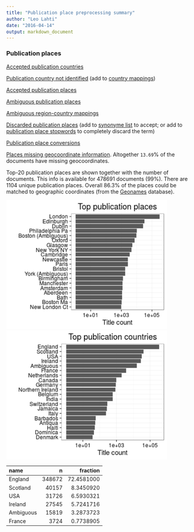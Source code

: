 ```yaml
---
title: "Publication place preprocessing summary"
author: "Leo Lahti"
date: "2016-04-14"
output: markdown_document
---
```


### Publication places

[Accepted publication countries](output.tables/country_accepted.csv)

[Publication country not identified](output.tables/publication_place_missingcountry.csv) (add to [country mappings](https://github.com/rOpenGov/bibliographica/blob/master/inst/extdata/reg2country.csv))

[Accepted publication places](output.tables/publication_place_accepted.csv)

[Ambiguous publication places](output.tables/publication_place_ambiguous.csv)

[Ambiguous region-country mappings](output.tables/publication_country_ambiguous.csv)

[Discarded publication places](output.tables/publication_place_discarded.csv) (add to [synonyme list](https://github.com/rOpenGov/bibliographica/blob/master/inst/extdata/PublicationPlaceSynonymes.csv) to accept; or add to [publication place stopwords](https://github.com/rOpenGov/bibliographica/blob/master/inst/extdata/stopwords_for_place.csv) to completely discard the term)

[Publication place conversions](output.tables/publication_place_conversion_nontrivial.csv)

[Places missing geocoordinate information](output.tables/absentgeocoordinates.csv). Altogether ``13.69``% of the documents have missing geocoordinates.



Top-20 publication places are shown together with the number of documents. This info is available for 478691 documents (99%). There are 1104 unique publication places. Overall 86.3% of the places could be matched to geographic coordinates (from the [Geonames](http://download.geonames.org/export/dump/) database).


<img src="figure/summaryplace-1.png" title="plot of chunk summaryplace" alt="plot of chunk summaryplace" width="430px" /><img src="figure/summaryplace-2.png" title="plot of chunk summaryplace" alt="plot of chunk summaryplace" width="430px" />



|name      |      n|   fraction|
|:---------|------:|----------:|
|England   | 348672| 72.4581000|
|Scotland  |  40157|  8.3450920|
|USA       |  31726|  6.5930321|
|Ireland   |  27545|  5.7241716|
|Ambiguous |  15819|  3.2873723|
|France    |   3724|  0.7738905|
